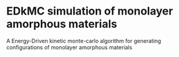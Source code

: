 # EDkMC simulation of monolayer amorphous materials
A Energy-Driven kinetic monte-carlo algorithm for generating configurations of monolayer amorphous materials
